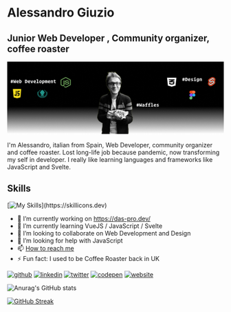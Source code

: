 # Alessandro Giuzio
## Junior Web Developer ,  Community organizer, coffee roaster
![webdeveloper,  community organizer, coffee roaster](https://github.com/alessandro-giuzio/alessandro-giuzio/blob/main/10.jpg)

I'm Alessandro, italian from Spain, Web Developer, community organizer and coffee roaster. Lost long-life job because pandemic, now transforming my self in developer. I really like learning languages and frameworks like JavaScript and Svelte. 

## Skills

[![My Skills](https://skillicons.dev/icons?i=js,html,css,astro,bootstrap,figma,git,svelte,tailwind,vite,)](https://skillicons.dev)


- 🔭 I’m currently working on https://das-pro.dev/ 
- 🌱 I’m currently learning VueJS / JavaScript / Svelte
- 👯 I’m looking to collaborate on Web Development and Design 
- 🤔 I’m looking for help with JavaScript 
- 📫  <a href="mailto:info@agencyga.com">How to reach me</a>
- ⚡ Fun fact: I used to be Coffee Roaster back in UK 


[<img src='https://cdn.jsdelivr.net/npm/simple-icons@3.0.1/icons/github.svg' alt='github' height='40'>](https://github.com/alessandro-giuzio)  [<img src='https://cdn.jsdelivr.net/npm/simple-icons@3.0.1/icons/linkedin.svg' alt='linkedin' height='40'>](https://www.linkedin.com/in/alessandrogiuzio/)  [<img src='https://cdn.jsdelivr.net/npm/simple-icons@3.0.1/icons/twitter.svg' alt='twitter' height='40'>](https://twitter.com/giuzioale)  [<img src='https://cdn.jsdelivr.net/npm/simple-icons@3.0.1/icons/codepen.svg' alt='codepen' height='40'>](https://codepen.io/alessandrogiuzio)  [<img src='https://cdn.jsdelivr.net/npm/simple-icons@3.0.1/icons/icloud.svg' alt='website' height='40'>](giuzio.me)  





![Anurag's GitHub stats](https://github-readme-stats.vercel.app/api?username=alessandro-giuzio&show_icons=true&theme=vue-dark)

[![GitHub Streak](https://github-readme-streak-stats.herokuapp.com/?user=alessandro-giuzio)](https://git.io/streak-stats)




